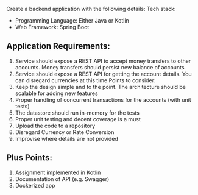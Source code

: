 Create a backend application with the following details:
Tech stack:
* Programming Language: Either Java or Kotlin
* Web Framework: Spring Boot

## Application Requirements:
1. Service should expose a REST API to accept money transfers to other accounts. Money
   transfers should persist new balance of accounts
2. Service should expose a REST API for getting the account details. You can disregard
   currencies at this time
   Points to consider:
1. Keep the design simple and to the point. The architecture should be scalable for adding new
   features
2. Proper handling of concurrent transactions for the accounts (with unit tests)
3. The datastore should run in-memory for the tests
4. Proper unit testing and decent coverage is a must
5. Upload the code to a repository
6. Disregard Currency or Rate Conversion
7. Improvise where details are not provided

## Plus Points:
1. Assignment implemented in Kotlin
2. Documentation of API (e.g. Swagger)
3. Dockerized app
